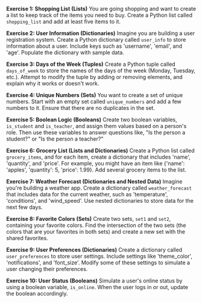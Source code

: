**Exercise 1: Shopping List (Lists)**
You are going shopping and want to create a list to keep track of the items you need to buy. Create a Python list called `shopping_list` and add at least five items to it.

**Exercise 2: User Information (Dictionaries)**
Imagine you are building a user registration system. Create a Python dictionary called `user_info` to store information about a user. Include keys such as 'username', 'email', and 'age'. Populate the dictionary with sample data.

**Exercise 3: Days of the Week (Tuples)**
Create a Python tuple called `days_of_week` to store the names of the days of the week (Monday, Tuesday, etc.). Attempt to modify the tuple by adding or removing elements, and explain why it works or doesn't work.

**Exercise 4: Unique Numbers (Sets)**
You want to create a set of unique numbers. Start with an empty set called `unique_numbers` and add a few numbers to it. Ensure that there are no duplicates in the set.

**Exercise 5: Boolean Logic (Booleans)**
Create two boolean variables, `is_student` and `is_teacher`, and assign them values based on a person's role. Then use these variables to answer questions like, "Is the person a student?" or "Is the person a teacher?"

**Exercise 6: Grocery List (Lists and Dictionaries)**
Create a Python list called `grocery_items`, and for each item, create a dictionary that includes 'name', 'quantity', and 'price'. For example, you might have an item like {'name': 'apples', 'quantity': 5, 'price': 1.99}. Add several grocery items to the list.

**Exercise 7: Weather Forecast (Dictionaries and Nested Data)**
Imagine you're building a weather app. Create a dictionary called `weather_forecast` that includes data for the current weather, such as 'temperature', 'conditions', and 'wind_speed'. Use nested dictionaries to store data for the next few days. 

**Exercise 8: Favorite Colors (Sets)**
Create two sets, `set1` and `set2`, containing your favorite colors. Find the intersection of the two sets (the colors that are your favorites in both sets) and create a new set with the shared favorites.

**Exercise 9: User Preferences (Dictionaries)**
Create a dictionary called `user_preferences` to store user settings. Include settings like 'theme_color', 'notifications', and 'font_size'. Modify some of these settings to simulate a user changing their preferences.

**Exercise 10: User Status (Booleans)**
Simulate a user's online status by using a boolean variable, `is_online`. When the user logs in or out, update the boolean accordingly.